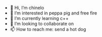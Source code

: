 - 👋 Hi, I’m chinelo
- 👀 I’m interested in peppa pig and free fire 
- 🌱 I’m currently learning c++
- 💞️ I’m looking to collaborate on 
- 📫 How to reach me: send a hot dog

<!---
hinelo/hinelo is a ✨ special ✨ repository because its `README.md` (this file) appears on your GitHub profile.
You can click the Preview link to take a look at your changes.
--->
